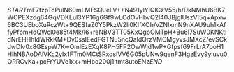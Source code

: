 $START$mF7tzpTcPulN60mLMFSQJeLV++N491ylYlQlCzV55/h/DkNMhU6BK7WCPEXzdg64GqVDKLul3YP16g6Gf9wLCdOvHbvQ2l40JBjglUszVI5q+Apxw6BC3UEboXuRczWt+9QESfaZ0Y5PkzW2li0KIfXOh/vZNIxmN9nXAU9uh1kAffyPfpmHdQWcl0e85t4Mk/l6+reNBV3TT05KxQgpOMTpH+Bu6I7SuW0KNKtldNrEHHhIdWRkKM+Dv0ssIEedFGTNu5ncQaIdQrzVMCMgyvsJMXcZ/evSCkdwDlv0x8GEspW7KwOmlEzEXqK8PH5FP2OwWjd1wP+Gfpsf69FrLrA7poH1HlhNBAoDAiVKc2yIx1FTm0MCtSRxqsiVV6G05pUNw9qenF3HgzEvy9yiuvu0ORRCvKa+pcFrYUVe1xx+mHbo200j1itmt8utoENz$END$